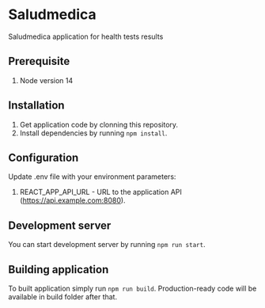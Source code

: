 
# Saludmedica

Saludmedica application for health tests results

## Prerequisite

1. Node version 14

## Installation

1. Get application code by clonning this repository.
2. Install dependencies by running `npm install`.

## Configuration 

Update .env file with your environment parameters:

1. REACT_APP_API_URL - URL to the application API (https://api.example.com:8080).

## Development server

You can start development server by running `npm run start`.

## Building application

To built application simply run `npm run build`. Production-ready code will be available in build folder after that.
  
